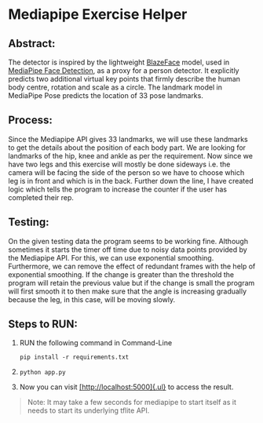 # Mediapipe Exercise Helper

## **Abstract:**

The detector is inspired by the lightweight
[BlazeFace](https://arxiv.org/abs/1907.05047) model, used in [MediaPipe
Face
Detection](https://google.github.io/mediapipe/solutions/face_detection.html),
as a proxy for a person detector. It explicitly predicts two additional
virtual key points that firmly describe the human body centre, rotation
and scale as a circle. The landmark model in MediaPipe Pose predicts the
location of 33 pose landmarks.

## **Process:**

Since the Mediapipe API gives 33 landmarks, we will use these landmarks
to get the details about the position of each body part. We are looking
for landmarks of the hip, knee and ankle as per the requirement. Now
since we have two legs and this exercise will mostly be done sideways
i.e. the camera will be facing the side of the person so we have to
choose which leg is in front and which is in the back. Further down the
line, I have created logic which tells the program to increase the
counter if the user has completed their rep.

## **Testing:**

On the given testing data the program seems to be working fine. Although
sometimes it starts the timer off time due to noisy data points provided
by the Mediapipe API. For this, we can use exponential smoothing.
Furthermore, we can remove the effect of redundant frames with the help
of exponential smoothing. If the change is greater than the threshold
the program will retain the previous value but if the change is small
the program will first smooth it to then make sure that the angle is
increasing gradually because the leg, in this case, will be moving
slowly.

## **Steps to RUN:**

1.  RUN the following command in Command-Line

    `pip install -r requirements.txt`

2.  `python app.py`

3.  Now you can visit
    [[http://localhost:5000]{.ul}](http://localhost:5000) to access
    the result.

> Note: It may take a few seconds for mediapipe to start itself as it
> needs to start its underlying tflite API.
